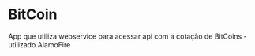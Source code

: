 # BitCoin
App que utiliza webservice para acessar api com a cotação de BitCoins - utilizado AlamoFire
